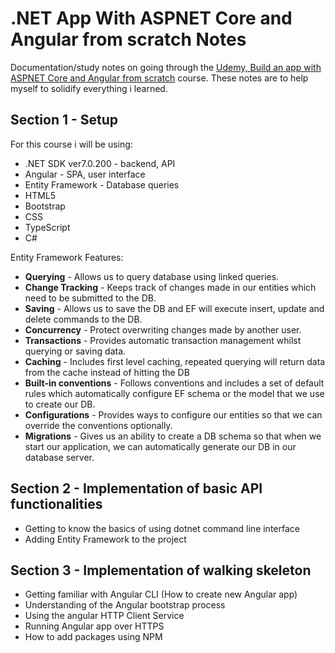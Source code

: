 # .NET App With ASPNET Core and Angular from scratch Notes

Documentation/study notes on going through the <a href="https://www.udemy.com/course/build-an-app-with-aspnet-core-and-angular-from-scratch/" target="blank">Udemy, Build an app with ASPNET Core and Angular from scratch</a> course. These notes are to help myself to solidify everything i learned.

## Section 1 - Setup

For this course i will be using:
 - .NET SDK ver7.0.200 - backend, API
 - Angular - SPA, user interface
 - Entity Framework - Database queries
 - HTML5
 - Bootstrap
 - CSS
 - TypeScript
 - C#

  Entity Framework Features:
   * <strong>Querying</strong> - Allows us to query database using linked queries.
   * <strong>Change Tracking</strong> - Keeps track of changes made in our entities which need to be submitted to the DB.
   * <strong>Saving</strong> - Allows us to save the DB and EF will execute insert, update and delete commands to the DB.
   * <strong>Concurrency</strong> - Protect overwriting changes made by another user.
   * <strong>Transactions</strong> - Provides automatic transaction management whilst querying or saving data.
   * <strong>Caching</strong> - Includes first level caching, repeated querying will return data from the cache instead of hitting the DB
   * <strong>Built-in conventions</strong> - Follows conventions and includes a set of default rules which automatically configure EF schema or the model that we use to create our DB.
   * <strong>Configurations</strong> - Provides ways to configure our entities so that we can override the conventions optionally.
   * <strong>Migrations</strong> - Gives us an ability to create a DB schema so that when we start our application, we can automatically generate our DB in our database server.

## Section 2 - Implementation of basic API functionalities
- Getting to know the basics of using dotnet command line interface
- Adding Entity Framework to the project

## Section 3 - Implementation of walking skeleton
- Getting familiar with Angular CLI (How to create new Angular app)
- Understanding of the Angular bootstrap process
- Using the angular HTTP Client Service
- Running Angular app over HTTPS
- How to add packages using NPM
